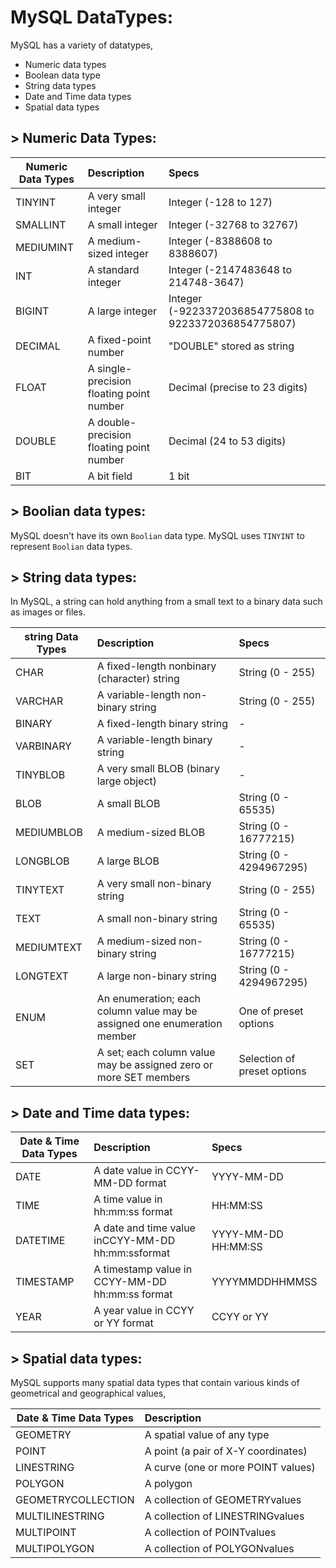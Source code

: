 # MySQL DataTypes:
MySQL has a variety of datatypes,  
- Numeric data types
- Boolean data type
- String data types
- Date and Time data types
- Spatial data types

## > Numeric Data Types:
| Numeric Data Types	| Description                               | Specs                    |
| ------------------- | :---------------------------------------- | :------------------------|
| TINYINT             | A very small integer                      | Integer (-128 to 127) |
| SMALLINT	          | A small integer                           | Integer (-32768 to 32767) |
| MEDIUMINT	          | A medium-sized integer                    | Integer (-8388608 to 8388607) |
| INT	                | A standard integer                        | Integer (-2147483648 to 214748-3647) |
| BIGINT	            | A large integer                           | Integer (-9223372036854775808 to 9223372036854775807) |
| DECIMAL	            | A fixed-point number                      | "DOUBLE" stored as string |
| FLOAT	              | A single-precision floating point number  | Decimal (precise to 23 digits) |
| DOUBLE	            | A double-precision floating point number  | Decimal (24 to 53 digits) |
| BIT	                | A bit field                               | 1 bit |

## > Boolian data types:
MySQL doesn't have its own `Boolian` data type. MySQL uses `TINYINT` to represent `Boolian` data types.  

## > String data types:
In MySQL, a string can hold anything from a small text to a binary data such as images or files.  

| string Data Types 	| Description                                                                  | Specs                    |
| ------------------- | :--------------------------------------------------------------------------- | :------------------------|
| CHAR	              | A fixed-length nonbinary (character) string                                  | String (0 - 255) |
| VARCHAR	            | A variable-length non-binary string                                          | String (0 - 255) |
| BINARY	            | A fixed-length binary string                                                 | - |
| VARBINARY	          | A variable-length binary string                                              | - |
| TINYBLOB	          | A very small BLOB (binary large object)                                      | - |
| BLOB	              | A small BLOB                                                                 | String (0 - 65535) |
| MEDIUMBLOB	        | A medium-sized BLOB                                                          | String (0 - 16777215) |
| LONGBLOB	          | A large BLOB                                                                 | String (0 - 4294967295) |
| TINYTEXT	          | A very small non-binary string                                               | String (0 - 255) |
| TEXT	              | A small non-binary string                                                    | String (0 - 65535) |
| MEDIUMTEXT	        | A medium-sized non-binary string                                             | String (0 - 16777215) |
| LONGTEXT	          | A large non-binary string                                                    | String (0 - 4294967295) |
| ENUM	              | An enumeration; each column value may be assigned one enumeration member     | One of preset options |
| SET	                | A set; each column value may be assigned zero or more SET members            | Selection of preset options |

## > Date and Time data types:

| Date & Time Data Types	| Description                                         | Specs                    |
| ----------------------- | :-------------------------------------------------- | :------------------------|
| DATE	                  | A date value in CCYY-MM-DD format                   | YYYY-MM-DD |
| TIME	                  | A time value in hh:mm:ss format                     | HH:MM:SS |
| DATETIME	              | A date and time value inCCYY-MM-DD hh:mm:ssformat   | YYYY-MM-DD HH:MM:SS |
| TIMESTAMP	              | A timestamp value in CCYY-MM-DD hh:mm:ss format     | YYYYMMDDHHMMSS |
| YEAR	                  | A year value in CCYY or YY format                   | CCYY or YY |

## > Spatial data types:
MySQL supports many spatial data types that contain various kinds of geometrical and geographical values,  

| Date & Time Data Types	| Description                             |
| ----------------------- | :-------------------------------------- |
| GEOMETRY	              | A spatial value of any type |
| POINT	                  | A point (a pair of X-Y coordinates) |
| LINESTRING	            | A curve (one or more POINT values) |
| POLYGON	                | A polygon |
| GEOMETRYCOLLECTION	    | A collection of GEOMETRYvalues |
| MULTILINESTRING	        | A collection of LINESTRINGvalues |
| MULTIPOINT	            | A collection of POINTvalues |
| MULTIPOLYGON	          | A collection of POLYGONvalues |















